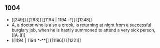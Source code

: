 ## 1004
- [[249]] [[263]] [[1194 | 1194 -*]] [[1248]] 
- A, a doctor who is also a crook, is returning at night from a successful burglary job, when he is hastily summoned to attend a very sick person, [[A-8]]
- [[1194 | 1194 *-**]] [[1196]] [[1221]] 

